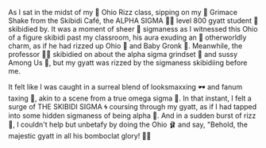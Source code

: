 As I sat in the midst of my 🫣 Ohio Rizz class, sipping on my 💜 Grimace Shake from the Skibidi Café, the ALPHA SIGMA 💪✨ level 800 gyatt student 🕺 skibidied by. It was a moment of sheer 🦍 sigmaness as I witnessed this Ohio of a figure skibidi past my classroom, his aura exuding an 🌌 otherworldly charm, as if he had rizzed up Ohio 🌽 and Baby Gronk 🏈. Meanwhile, the professor 🧑‍🏫 skibidied on about the alpha sigma grindset 💼 and sussy Among Us 👀, but my gyatt was rizzed by the sigmaness skibidiing before me.

It felt like I was caught in a surreal blend of looksmaxxing 🕶️ and fanum taxing 🚕, akin to a scene from a true omega sigma 🧬. In that instant, I felt a surge of THE SKIBIDI SIGMA 🌀 coursing through my gyatt, as if I had tapped into some hidden sigmaness of being alpha 🦅. And in a sudden burst of rizz 🌟, I couldn't help but unbetafy by doing the Ohio 🩰 and say, "Behold, the majestic gyatt in all his bomboclat glory! 😤👑
